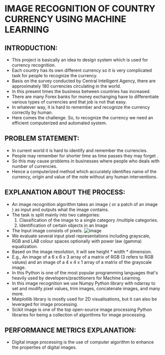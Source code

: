 # IMAGE RECOGNITION OF COUNTRY CURRENCY USING MACHINE LEARNING
## INTRODUCTION:
   + This project is basically an idea to design system which is used for currency recognition.
   + Each country has its own different currency so it is very complicated task for people to recognize the currency.
   + Basis on the survey conducted by Central Intelligent Agency, there are approximately 180 currencies circulating in the world.
   + In this present times the business between countries has increased.
   + There are many Forex banks for money exchanging have to differentiate various types of currencies and that job is not that easy.
   + In whatever way, it is hard to remember and recognize the currency correctly by human. 
   + Here comes the challenge. So, to recognize the currency we need an efficient computerized and automated system.
## PROBLEM STATEMENT:
   + In current world it is hard to identify and remember the currencies. 
   + People may remember for shorter time as time passes they may forget .
   + So this may cause problems in businesses where people who deals with number of currencies.
   + Hence  a computerized method which accurately identifies name of the currency, origin and value of the note without any human interventions.
## EXPLANATION ABOUT THE PROCESS:
   + An image recognition algorithm takes an image ( or a patch of an image ) as input and outputs what the image contains.
   + The task is split mainly into two categories:
       1. Classification of the image to a single category /multiple categories.
       2. Identification of certain objects in an Image 
   + The Input image consists of pixels. 
    ![image](https://user-images.githubusercontent.com/103196084/173284478-452e945a-36ea-40e0-a757-e63e81422138.png)
   + We evaluate several input pixel representations including grayscale, RGB and LAB colour spaces optionally with power law (gamma) equalization. 
   + Based on the image resolution, it will see height * width * dimension. 
   + E.g., An image of a 6 x 6 x 3 array of a matrix of RGB (3 refers to RGB values) and an image of a 4 x 4 x 1 array of a matrix of the grayscale image.
   + In this Python is one of the most popular programming languages that's heavily used by developers/practitioners for Machine Learning.
   + In this image recognition we use Numpy Python library with ndarray to set and modify pixel values, trim images, concatenate images, and many more.
   + Matplotlib library is mostly used for 2D visualisations, but it can also be leveraged for image processing.
   + Scikit image is one of the top open-source image processing Python libraries for being a collection of algorithms for image processing.
## PERFORMANCE METRICS EXPLANATION:
   + Digital image processing is the use of computer algorithm to enhance the properties of digital images.



